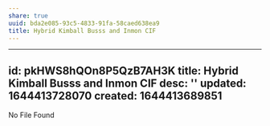 ```yaml
---
share: true
uuid: bda2e085-93c5-4833-91fa-58caed638ea9
title: Hybrid Kimball Busss and Inmon CIF
---
```

---
id: pkHWS8hQOn8P5QzB7AH3K
title: Hybrid Kimball Busss and Inmon CIF
desc: ''
updated: 1644413728070
created: 1644413689851
---

No File Found